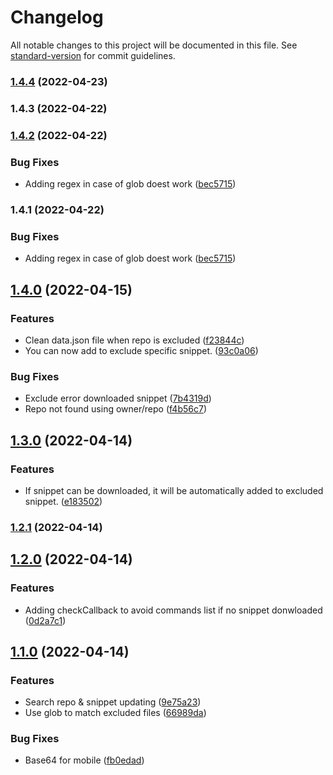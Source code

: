 # Changelog

All notable changes to this project will be documented in this file. See [standard-version](https://github.com/conventional-changelog/standard-version) for commit guidelines.

### [1.4.4](https://github.com/Mara-Li/obsidian-snippet-downloader/compare/1.4.3...1.4.4) (2022-04-23)

### 1.4.3 (2022-04-22)

### [1.4.2](https://github.com/Mara-Li/obsidian-snippet-downloader/compare/1.4.0...1.4.2) (2022-04-22)


### Bug Fixes

* Adding regex in case of glob doest work ([bec5715](https://github.com/Mara-Li/obsidian-snippet-downloader/commit/bec571581a968153a8424bfe393193d405bc0c6f))

### 1.4.1 (2022-04-22)


### Bug Fixes

* Adding regex in case of glob doest work ([bec5715](https://github.com/Mara-Li/obsidian-snippet-downloader/commit/bec571581a968153a8424bfe393193d405bc0c6f))

## [1.4.0](https://github.com/Mara-Li/obsidian-snippet-downloader/compare/1.3.0...1.4.0) (2022-04-15)


### Features

* Clean data.json file when repo is excluded ([f23844c](https://github.com/Mara-Li/obsidian-snippet-downloader/commit/f23844c42959f13a4418d42c95f07b856e5fcb36))
* You can now add to exclude specific snippet. ([93c0a06](https://github.com/Mara-Li/obsidian-snippet-downloader/commit/93c0a0639cb1506d75d657c5179e1a042ca0b124))


### Bug Fixes

* Exclude error downloaded snippet ([7b4319d](https://github.com/Mara-Li/obsidian-snippet-downloader/commit/7b4319d2a36c346022a90cc200699cf1fdd83784))
* Repo not found using owner/repo ([f4b56c7](https://github.com/Mara-Li/obsidian-snippet-downloader/commit/f4b56c72fce2d00367c816f0553cd8da72e04458))

## [1.3.0](https://github.com/Mara-Li/obsidian-snippet-downloader/compare/1.2.1...1.3.0) (2022-04-14)


### Features

* If snippet can be downloaded, it will be automatically added to excluded snippet. ([e183502](https://github.com/Mara-Li/obsidian-snippet-downloader/commit/e1835023e279845949a546ebfa8444143b668518))

### [1.2.1](https://github.com/Mara-Li/obsidian-snippet-downloader/compare/1.2.0...1.2.1) (2022-04-14)

## [1.2.0](https://github.com/Mara-Li/obsidian-snippet-downloader/compare/1.1.0...1.2.0) (2022-04-14)


### Features

* Adding checkCallback to avoid commands list if no snippet donwloaded ([0d2a7c1](https://github.com/Mara-Li/obsidian-snippet-downloader/commit/0d2a7c1e73af1ac46e9f6e96b425fc30835866a4))

## [1.1.0](https://github.com/Mara-Li/obsidian-snippet-downloader/compare/1.0.0...1.1.0) (2022-04-14)


### Features

* Search repo & snippet updating ([9e75a23](https://github.com/Mara-Li/obsidian-snippet-downloader/commit/9e75a2330cbe72da27cc8b770ad05708da7ad2c1))
* Use glob to match excluded files ([66989da](https://github.com/Mara-Li/obsidian-snippet-downloader/commit/66989da74cafa496f3f2b052ca98f840eaa79160))


### Bug Fixes

* Base64 for mobile ([fb0edad](https://github.com/Mara-Li/obsidian-snippet-downloader/commit/fb0edad15715874e3ed48d11ecd314ae4646d0a5))
